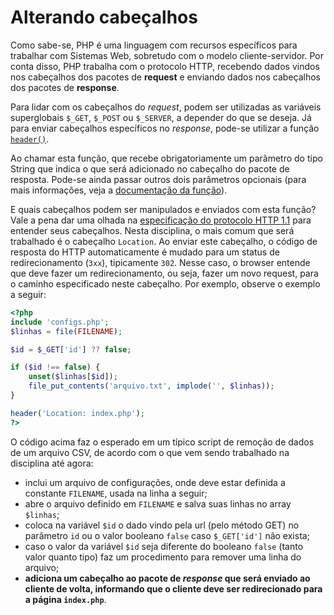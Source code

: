 # Alterando cabeçalhos

Como sabe-se, PHP é uma linguagem com recursos específicos para trabalhar com Sistemas Web, sobretudo com o modelo cliente-servidor. Por conta disso, PHP trabalha com o protocolo HTTP, recebendo dados vindos nos cabeçalhos dos pacotes de **request** e enviando dados nos cabeçalhos dos pacotes de **response**.

Para lidar com os cabeçalhos do *request*, podem ser utilizadas as variáveis superglobais `$_GET`, `$_POST` ou `$_SERVER`, a depender do que se deseja. Já para enviar cabeçalhos específicos no *response*, pode-se utilizar a função [`header()`](https://www.php.net/manual/pt_BR/function.header.php).

Ao chamar esta função, que recebe obrigatoriamente um parâmetro do tipo String que indica o que será adicionado no cabeçalho do pacote de resposta. Pode-se ainda passar outros dois parâmetros opcionais (para mais informações, veja a [documentação da função](https://www.php.net/manual/pt_BR/function.header.php)).

E quais cabeçalhos podem ser manipulados e enviados com esta função? Vale a pena dar uma olhada na [especificação do protocolo HTTP 1.1](http://www.faqs.org/rfcs/rfc2616.html) para entender seus cabeçalhos. Nesta disciplina, o mais comum que será trabalhado é o cabeçalho `Location`. Ao enviar este cabeçalho, o código de resposta do HTTP automaticamente é mudado para um status de redirecionamento (`3xx`), tipicamente `302`. Nesse caso, o browser entende que deve fazer um redirecionamento, ou seja, fazer um novo request, para o caminho especificado neste cabeçalho. Por exemplo, observe o exemplo a seguir:

```php
<?php
include 'configs.php';
$linhas = file(FILENAME);

$id = $_GET['id'] ?? false;

if ($id !== false) {
    unset($linhas[$id]);
    file_put_contents('arquivo.txt', implode('', $linhas));
}

header('Location: index.php');
?>
```

O código acima faz o esperado em um típico script de remoção de dados de um arquivo CSV, de acordo com o que vem sendo trabalhado na disciplina até agora:
- inclui um arquivo de configurações, onde deve estar definida a constante `FILENAME`, usada na linha a seguir;
- abre o arquivo definido em `FILENAME` e salva suas linhas no array `$linhas`;
- coloca na variável `$id` o dado vindo pela url (pelo método GET) no parâmetro `id` ou o valor booleano `false` caso `$_GET['id']` não exista;
- caso o valor da variável `$id` seja diferente do booleano `false` (tanto valor quanto tipo) faz um procedimento para remover uma linha do arquivo;
- **adiciona um cabeçalho ao pacote de *response* que será enviado ao cliente de volta, informando que o cliente deve ser redirecionado para a página `index.php`**.